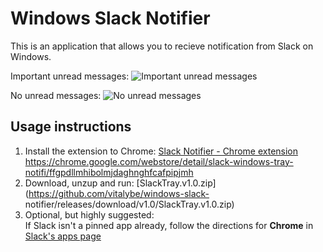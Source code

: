 Windows Slack Notifier
======================

This is an application that allows you to recieve notification from Slack on Windows.

Important unread messages:
![Important unread messages](http://i.imgur.com/fUVPxGv.png)

No unread messages:
![No unread messages](http://i.imgur.com/kPBvqCj.png)



Usage instructions
--

1. Install the extension to Chrome: [Slack Notifier - Chrome extension](https://chrome.google.com/webstore/detail/slack-windows-tray-notifi/ffgpdllmhibolmjdaghnghfcafpipjmh) https://chrome.google.com/webstore/detail/slack-windows-tray-notifi/ffgpdllmhibolmjdaghnghfcafpipjmh
1. Download, unzup and run: [SlackTray.v1.0.zip](https://github.com/vitalybe/windows-slack-
notifier/releases/download/v1.0/SlackTray.v1.0.zip)
1. Optional, but highly suggested:<br>If Slack isn't a pinned app already, follow the directions for **Chrome** in [Slack's apps page](https://tu-go.slack.com/apps)
